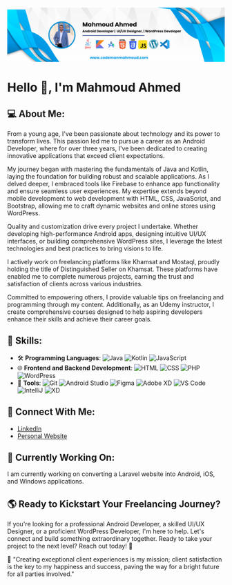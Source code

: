 [![Android Developer](https://github.com/mahmoudahmedabdelrazek/mahmoudahmedabdelrazek/blob/b7912a3b5495d870497821d5d81d8b4d44ebf957/Android%20Developer%20(1).png)](https://github.com/mahmoudahmedabdelrazek/mahmoudahmedabdelrazek/blob/b7912a3b5495d870497821d5d81d8b4d44ebf957/Android%20Developer%20(1).png)

# Hello 👋, I'm Mahmoud Ahmed

## 💻 About Me:
From a young age, I've been passionate about technology and its power to transform lives. This passion led me to pursue a career as an Android Developer, where for over three years, I've been dedicated to creating innovative applications that exceed client expectations.

My journey began with mastering the fundamentals of Java and Kotlin, laying the foundation for building robust and scalable applications. As I delved deeper, I embraced tools like Firebase to enhance app functionality and ensure seamless user experiences. My expertise extends beyond mobile development to web development with HTML, CSS, JavaScript, and Bootstrap, allowing me to craft dynamic websites and online stores using WordPress.

Quality and customization drive every project I undertake. Whether developing high-performance Android apps, designing intuitive UI/UX interfaces, or building comprehensive WordPress sites, I leverage the latest technologies and best practices to bring visions to life.

I actively work on freelancing platforms like Khamsat and Mostaql, proudly holding the title of Distinguished Seller on Khamsat. These platforms have enabled me to complete numerous projects, earning the trust and satisfaction of clients across various industries.

Committed to empowering others, I provide valuable tips on freelancing and programming through my content. Additionally, as an Udemy instructor, I create comprehensive courses designed to help aspiring developers enhance their skills and achieve their career goals.

## 🚠 Skills:
- 🛠️ **Programming Languages**: ![Java](https://img.shields.io/badge/-Java-blue) ![Kotlin](https://img.shields.io/badge/-Kotlin-orange) ![JavaScript](https://img.shields.io/badge/-JavaScript-yellow)
- 🌐 **Frontend and Backend Development**: ![HTML](https://img.shields.io/badge/-HTML-red) ![CSS](https://img.shields.io/badge/-CSS-blue) ![PHP](https://img.shields.io/badge/-PHP-purple) ![WordPress](https://img.shields.io/badge/-WordPress-black)
- 🔨 **Tools**: ![Git](https://img.shields.io/badge/-Git-lightgrey) ![Android Studio](https://img.shields.io/badge/-Android%20Studio-green) ![Figma](https://img.shields.io/badge/-Figma-pink) ![Adobe XD](https://img.shields.io/badge/-Adobe%20XD-purple) ![VS Code](https://img.shields.io/badge/-VS%20Code-blue) ![IntelliJ](https://img.shields.io/badge/-IntelliJ-black) ![XD](https://img.shields.io/badge/-XD-orange)

## 💎 Connect With Me:
- [LinkedIn](https://www.linkedin.com/in/mahmoud-ahmed-abdelrazek/)
- [Personal Website](https://www.codemanmahmoud.com)

## 🌱 Currently Working On:
I am currently working on converting a Laravel website into Android, iOS, and Windows applications.

## 🌎 Ready to Kickstart Your Freelancing Journey?
If you're looking for a professional Android Developer, a skilled UI/UX Designer, or a proficient WordPress Developer, I'm here to help. Let's connect and build something extraordinary together. Ready to take your project to the next level? Reach out today! 🚀

🌟 "Creating exceptional client experiences is my mission; client satisfaction is the key to my happiness and success, paving the way for a bright future for all parties involved."
